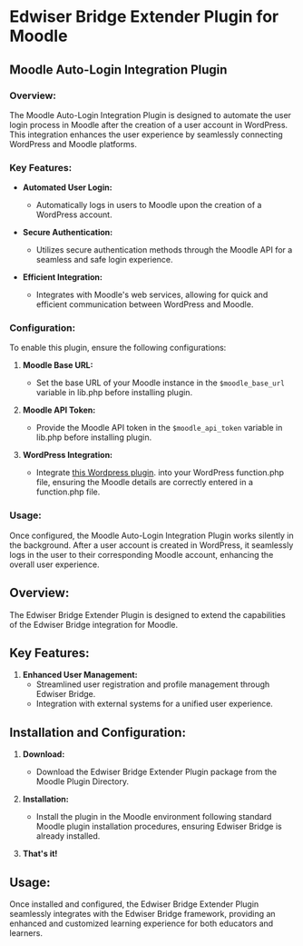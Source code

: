 # Edwiser Bridge Extender Plugin for Moodle

## Moodle Auto-Login Integration Plugin

### Overview:

The Moodle Auto-Login Integration Plugin is designed to automate the user login process in Moodle after the creation of a user account in WordPress. This integration enhances the user experience by seamlessly connecting WordPress and Moodle platforms.

### Key Features:

- **Automated User Login:**
  - Automatically logs in users to Moodle upon the creation of a WordPress account.

- **Secure Authentication:**
  - Utilizes secure authentication methods through the Moodle API for a seamless and safe login experience.

- **Efficient Integration:**
  - Integrates with Moodle's web services, allowing for quick and efficient communication between WordPress and Moodle.

### Configuration:

To enable this plugin, ensure the following configurations:

1. **Moodle Base URL:**
   - Set the base URL of your Moodle instance in the `$moodle_base_url` variable in lib.php before installing plugin.

2. **Moodle API Token:**
   - Provide the Moodle API token in the `$moodle_api_token` variable in lib.php before installing plugin.

3. **WordPress Integration:**
   - Integrate [this Wordpress plugin](https://github.com/Buda9/edwiser-bridge-link-trigger-wordpress). into your WordPress function.php file, ensuring the Moodle details are correctly entered in a function.php file.

### Usage:

Once configured, the Moodle Auto-Login Integration Plugin works silently in the background. After a user account is created in WordPress, it seamlessly logs in the user to their corresponding Moodle account, enhancing the overall user experience.



## Overview:

The Edwiser Bridge Extender Plugin is designed to extend the capabilities of the Edwiser Bridge integration for Moodle.

## Key Features:

1. **Enhanced User Management:**
   - Streamlined user registration and profile management through Edwiser Bridge.
   - Integration with external systems for a unified user experience.

## Installation and Configuration:

1. **Download:**
   - Download the Edwiser Bridge Extender Plugin package from the Moodle Plugin Directory.

2. **Installation:**
   - Install the plugin in the Moodle environment following standard Moodle plugin installation procedures, ensuring Edwiser Bridge is already installed.

3. **That's it!**

## Usage:

Once installed and configured, the Edwiser Bridge Extender Plugin seamlessly integrates with the Edwiser Bridge framework, providing an enhanced and customized learning experience for both educators and learners.
